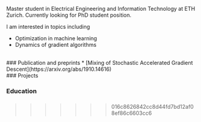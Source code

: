 <meta name="google-site-verification" content="V00AON77pPakhvCHyr-oxQ0sTKSI0gKwF9U9WJg7Gy8" />

Master student in Electrical Engineering and Information Technology at ETH Zurich. Currently looking for PhD student position.<br/>

I am interested in topics including
* Optimization in machine learning
* Dynamics of gradient algorithms

<br/>
### Publication and preprints
* [Mixing of Stochastic Accelerated Gradient Descent](https://arxiv.org/abs/1910.14616)

<br/>
### Projects

### Education

### 
>>>>>>> 016c8626842cc8d44fd7bd12af08ef86c6603cc6
